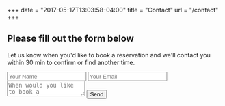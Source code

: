 +++
date = "2017-05-17T13:03:58-04:00"
title = "Contact"
url = "/contact"
+++

## Please fill out the form below

Let us know when you'd like to book a reservation and we'll contact you within 30 min to confirm or find another time.

<form name="contact" netlify>
  <input type="text" placeholder="Your Name" name="name">
  <input type="email" placeholder="Your Email" name="email">
  <textarea name="message" placeholder="When would you like to book a reservation?"></textarea>
  <button>Send</button>
</form>